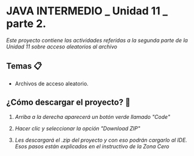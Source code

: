 # JAVA INTERMEDIO _ Unidad 11 _ parte 2.

_Este proyecto contiene las actividades referidas a la segunda parte de la Unidad 11 sobre acceso aleatorios al archivo_

## Temas 📋
* Archivos de acceso aleatorio.

## ¿Cómo descargar el proyecto? 🔧
1. _Arriba a la derecha aparecerá un botón verde llamado "Code"_

2. _Hacer clic y seleccionar la opción "Download ZIP"_

3. _Les descargará el .zip del proyecto y con eso podrán cargarlo al IDE. Esos pasos están explicados en el instructivo de la Zona Cero_
